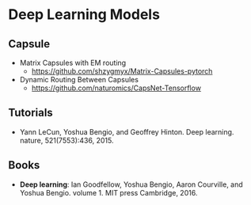 # Deep Learning Models

## Capsule
- Matrix Capsules with EM routing
	- https://github.com/shzygmyx/Matrix-Capsules-pytorch
- Dynamic Routing Between Capsules
	- https://github.com/naturomics/CapsNet-Tensorflow

## Tutorials
- Yann LeCun, Yoshua Bengio, and Geoffrey Hinton. Deep learning. nature, 521(7553):436, 2015.

## Books
- **Deep learning**: Ian Goodfellow, Yoshua Bengio, Aaron Courville, and Yoshua Bengio. volume 1. MIT press Cambridge, 2016.

